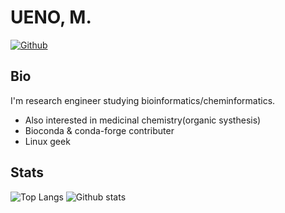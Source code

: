 # UENO, M.

[![Github](https://img.shields.io/github/followers/eunos-1128?label=Follow&style=social)](https://github.com/eunos-1128)

## Bio

I'm research engineer studying bioinformatics/cheminformatics.

* Also interested in medicinal chemistry(organic systhesis)
* Bioconda & conda-forge contributer
* Linux geek

## Stats

![Top Langs](https://github-readme-stats.vercel.app/api/top-langs/?username=eunos-1128&hide=html)
![Github stats](https://github-readme-stats.vercel.app/api?username=eunos-1128&show_icons=true&count_private=true&line_height=40)

<!-- [![Holopin board](https://holopin.me/eunos-1128)](https://holopin.io/@eunos-1128) -->
